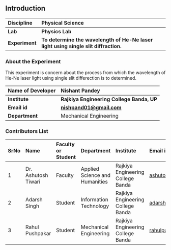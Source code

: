 ## Introduction


<b>Discipline | <b>Physical Science
:--|:--|
<b> Lab | <b> Physics Lab
<b> Experiment|     <b> To determine the wavelength of He-Ne laser light using single slit diffraction. 

### About the Experiment 
This experiment is concern about the process from which the wavelength of He-Ne laser light using single slit differection  is to determined.

<b>Name of Developer | <b> Nishant Pandey 
:--|:--|
<b> Institute | <b> Rajkiya Engineering College Banda, UP
<b> Email id|     <b> nishpand01@gmail.com 
<b> Department |  Mechanical Engineering

### Contributors List

SrNo | Name | Faculty or Student | Department| Institute | Email id
:--|:--|:--|:--|:--|:--|
1 | Dr. Ashutosh Tiwari| Faculty | Applied Science and Humanities  | Rajkiya Engineering College Banda | ashutosh.tiwari@recbanda.ac.in
2 | Adarsh Singh | Student| Information Technology | Rajkiya Engineering College Banda |adarshsingh2508@gmail.com
3 | Rahul Pushpakar | Student| Mechanical Engineering | Rajkiya Engineering College Banda |rahulpushpker@gmail.com


